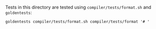 Tests in this directory are tested using `compiler/tests/format.sh` and `goldentests`:

    goldentests compiler/tests/format.sh compiler/tests/format '# '
